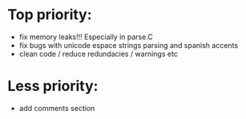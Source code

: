 # Top priority:
* fix memory leaks!!! Especially in parse.C
* fix bugs with unicode espace strings parsing and spanish accents
* clean code / reduce redundacies / warnings etc

# Less priority:
* add comments section
